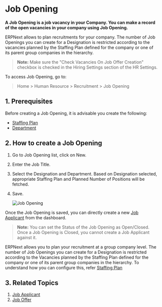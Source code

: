 <!-- add-breadcrumbs -->
# Job Opening

**A Job Opening is a job vacancy in your Company. You can make a record of the open vacancies in your company using Job Opening.**

ERPNext allows to plan recruitments for your company. The number of Job Openings you can create for a Designation is restricted according to the vacancies planned by the Staffing Plan defined for the company or one of its parent group companies in the hierarchy. 

> **Note:** Make sure the "Check Vacancies On Job Offer Creation" checkbox is checked in the Hiring Settings section of the HR Settings.

To access Job Opening, go to:

> Home > Human Resource > Recruitment > Job Opening 


## 1. Prerequisites

Before creating a Job Opening, it is advisable you create the following:

* [Staffing Plan](/docs/user/manual/en/human-resources/staffing-plan)
* [Department](/docs/user/manual/en/human-resources/department)

## 2. How to create a Job Opening

1. Go to Job Opening list, click on New.
1. Enter the Job Title.
1. Select the Designation and Department. Based on Designation selected, appropriate Staffing Plan and Planned Number of Positions will be fetched.
1. Save.


    <img class="screenshot" alt="Job Opening" src="{{docs_base_url}}/assets/img/human-resources/job-opening.png">

Once the Job Opening is saved, you can directly create a new [Job Applicant](/docs/user/manual/en/human-resources/job-opening) from the dashboard.

> **Note:** You can set the Status of the Job Opening as Open/Closed. Once a Job Opening is Closed, you cannot create a Job Applicant against it.  

ERPNext allows you to plan your recruitment at a group company level. The number of Job Openings you can create for a Designation is restricted according to the Vacancies planned by the Staffing Plan defined for the company or one of its parent group companies in the hierarchy. To understand how you can configure this, refer [Staffing Plan](/docs/user/manual/en/human-resources/staffing-plan)
## 3. Related Topics

1. [Job Applicant](/docs/user/manual/en/human-resources/job-applicant)
1. [Job Offer](/docs/user/manual/en/human-resources/job-offer)

